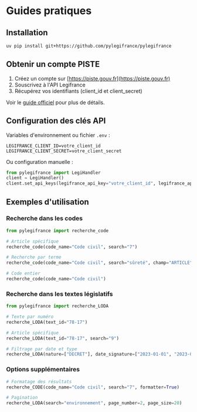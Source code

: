 # Guides pratiques

## Installation

```bash
uv pip install git+https://github.com/pylegifrance/pylegifrance
```

## Obtenir un compte PISTE

1. Créez un compte sur [https://piste.gouv.fr](https://piste.gouv.fr)
2. Souscrivez à l'API Legifrance
3. Récupérez vos identifiants (client_id et client_secret)

Voir le [guide officiel](https://piste.gouv.fr/en/help-center/guide) pour plus de détails.

## Configuration des clés API

Variables d'environnement ou fichier `.env` :
```
LEGIFRANCE_CLIENT_ID=votre_client_id
LEGIFRANCE_CLIENT_SECRET=votre_client_secret
```

Ou configuration manuelle :
```python
from pylegifrance import LegiHandler
client = LegiHandler()
client.set_api_keys(legifrance_api_key="votre_client_id", legifrance_api_secret="votre_client_secret")
```

## Exemples d'utilisation

### Recherche dans les codes

```python
from pylegifrance import recherche_code

# Article spécifique
recherche_code(code_name="Code civil", search="7")

# Recherche par terme
recherche_code(code_name="Code civil", search="sûreté", champ="ARTICLE")

# Code entier
recherche_code(code_name="Code civil")
```

### Recherche dans les textes législatifs
```python
from pylegifrance import recherche_LODA

# Texte par numéro
recherche_LODA(text_id="78-17")

# Article spécifique
recherche_LODA(text_id="78-17", search="9")

# Filtrage par date et type
recherche_LODA(nature=["DECRET"], date_signature=["2023-01-01", "2023-01-31"])
```

### Options supplémentaires
```python
# Formatage des résultats
recherche_CODE(code_name="Code civil", search="7", formatter=True)

# Pagination
recherche_LODA(search="environnement", page_number=2, page_size=20)
```
